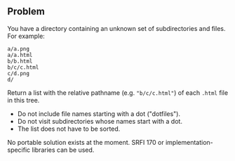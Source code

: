 ## Problem
You have a directory containing an unknown set of subdirectories and files. For example:

```
a/a.png
a/a.html
b/b.html
b/c/c.html
c/d.png
d/
```

Return a list with the relative pathname (e.g. `"b/c/c.html"`) of each `.html` file in this tree.

* Do not include file names starting with a dot ("dotfiles").
* Do not visit subdirectories whose names start with a dot.
* The list does not have to be sorted.

No portable solution exists at the moment. SRFI 170 or implementation-specific libraries can be used.